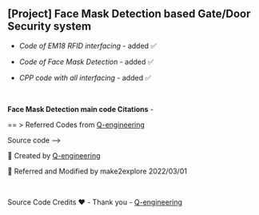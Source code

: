 <h2>  [Project] Face Mask Detection based Gate/Door Security system </h2>

-  <em> Code of EM18 RFID interfacing </em> - added  ✅  

-  <em> Code of Face Mask Detection </em> - added  ✅  

-  <em> CPP code with all interfacing </em> - added  ✅   

<br>  

**Face Mask Detection main code Citations** -  
  
== > Referred Codes from [Q-engineering](https://qengineering.eu)    
  
Source code -->   

📎 Created by [Q-engineering](https://qengineering.eu)  
    
📎 Referred and Modified by make2explore 2022/03/01  

<br>  
  
Source Code Credits ❤️ -  Thank you - [Q-engineering](https://qengineering.eu)  